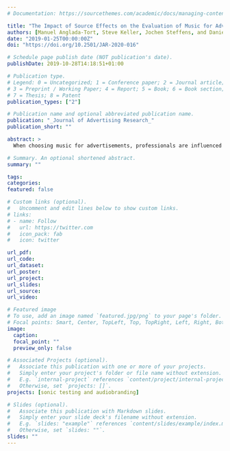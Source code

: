 ```yaml
---
# Documentation: https://sourcethemes.com/academic/docs/managing-content/

title: "The Impact of Source Effects on the Evaluation of Music for Advertising"
authors: [Manuel Anglada-Tort, Steve Keller, Jochen Steffens, and Daniel Müllensiefen]
date: "2019-01-25T00:00:00Z"
doi: "https://doi.org/10.2501/JAR-2020-016"

# Schedule page publish date (NOT publication's date).
publishDate: 2019-10-28T14:18:51+01:00

# Publication type.
# Legend: 0 = Uncategorized; 1 = Conference paper; 2 = Journal article;
# 3 = Preprint / Working Paper; 4 = Report; 5 = Book; 6 = Book section;
# 7 = Thesis; 8 = Patent
publication_types: ["2"]

# Publication name and optional abbreviated publication name.
publication: "_Journal of Advertising Research_"
publication_short: ""

abstract: >
  When choosing music for advertisements, professionals are influenced by a large number of factors that could impair their judgment. This research examined source effects in the evaluation of advertising music by professionals and nonprofessionals. Results showed that advertising professionals gave significantly more favorable evaluations—higher in quality, authenticity, and expected cost—when they thought the music was sourced from performing artists compared with less credible and attractive sources. In contrast, nonprofessionals were not affected by source cues at all. The interplay between professionals’ and nonprofessionals’ perceptions of advertising music and the potential financial impact for brands are discussed.

# Summary. An optional shortened abstract.
summary: ""

tags:
categories: 
featured: false

# Custom links (optional).
#   Uncomment and edit lines below to show custom links.
# links:
# - name: Follow
#   url: https://twitter.com
#   icon_pack: fab
#   icon: twitter

url_pdf:
url_code:
url_dataset:
url_poster:
url_project:
url_slides:
url_source:
url_video:

# Featured image
# To use, add an image named `featured.jpg/png` to your page's folder. 
# Focal points: Smart, Center, TopLeft, Top, TopRight, Left, Right, BottomLeft, Bottom, BottomRight.
image:
  caption:
  focal_point: ""
  preview_only: false

# Associated Projects (optional).
#   Associate this publication with one or more of your projects.
#   Simply enter your project's folder or file name without extension.
#   E.g. `internal-project` references `content/project/internal-project/index.md`.
#   Otherwise, set `projects: []`.
projects: [sonic testing and audiobranding]

# Slides (optional).
#   Associate this publication with Markdown slides.
#   Simply enter your slide deck's filename without extension.
#   E.g. `slides: "example"` references `content/slides/example/index.md`.
#   Otherwise, set `slides: ""`.
slides: ""
---
```


